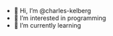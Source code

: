 - 👋 Hi, I’m @charles-kelberg
- 👀 I’m interested in programming
- 🌱 I’m currently learning 

<!---
charles-kelberg/charles-kelberg is a ✨ special ✨ repository because its `README.md` (this file) appears on your GitHub profile.
You can click the Preview link to take a look at your changes.
--->
